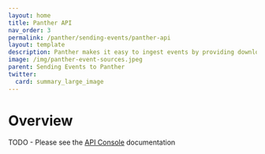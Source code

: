 ```yaml
---
layout: home
title: Panther API
nav_order: 3
permalink: /panther/sending-events/panther-api
layout: template
description: Panther makes it easy to ingest events by providing downloadable pre-configured configuration files for popular logging software such as Ryslog and NXLog
image: /img/panther-event-sources.jpeg
parent: Sending Events to Panther
twitter:
  card: summary_large_image
---
```


# Overview

TODO - Please see the [API Console](../api) documentation